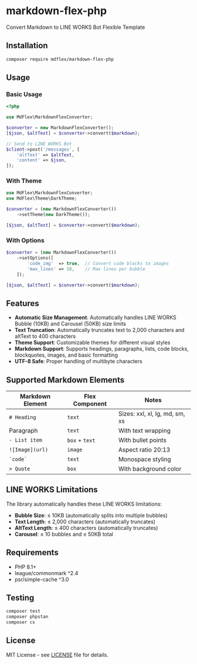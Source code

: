 # markdown-flex-php

Convert Markdown to LINE WORKS Bot Flexible Template

## Installation

```bash
composer require mdflex/markdown-flex-php
```

## Usage

### Basic Usage

```php
<?php

use MdFlex\MarkdownFlexConverter;

$converter = new MarkdownFlexConverter();
[$json, $altText] = $converter->convert($markdown);

// Send to LINE WORKS Bot
$client->post('/messages', [
    'altText' => $altText,
    'content' => $json,
]);
```

### With Theme

```php
use MdFlex\MarkdownFlexConverter;
use MdFlex\Theme\DarkTheme;

$converter = (new MarkdownFlexConverter())
    ->setTheme(new DarkTheme());

[$json, $altText] = $converter->convert($markdown);
```

### With Options

```php
$converter = (new MarkdownFlexConverter())
    ->setOptions([
        'code_img'  => true,  // Convert code blocks to images
        'max_lines' => 18,    // Max lines per bubble
    ]);

[$json, $altText] = $converter->convert($markdown);
```

## Features

- **Automatic Size Management**: Automatically handles LINE WORKS Bubble (10KB) and Carousel (50KB) size limits
- **Text Truncation**: Automatically truncates text to 2,000 characters and altText to 400 characters
- **Theme Support**: Customizable themes for different visual styles
- **Markdown Support**: Supports headings, paragraphs, lists, code blocks, blockquotes, images, and basic formatting
- **UTF-8 Safe**: Proper handling of multibyte characters

## Supported Markdown Elements

| Markdown Element | Flex Component | Notes |
|-----------------|---------------|-------|
| `# Heading` | `text` | Sizes: xxl, xl, lg, md, sm, xs |
| Paragraph | `text` | With text wrapping |
| `- List item` | `box` + `text` | With bullet points |
| `![Image](url)` | `image` | Aspect ratio 20:13 |
| `` `code` `` | `text` | Monospace styling |
| `> Quote` | `box` | With background color |

## LINE WORKS Limitations

The library automatically handles these LINE WORKS limitations:

- **Bubble Size**: ≤ 10KB (automatically splits into multiple bubbles)
- **Text Length**: ≤ 2,000 characters (automatically truncates)
- **AltText Length**: ≤ 400 characters (automatically truncates)
- **Carousel**: ≤ 10 bubbles and ≤ 50KB total

## Requirements

- PHP 8.1+
- league/commonmark ^2.4
- psr/simple-cache ^3.0

## Testing

```bash
composer test
composer phpstan
composer cs
```

## License

MIT License - see [LICENSE](LICENSE) file for details.